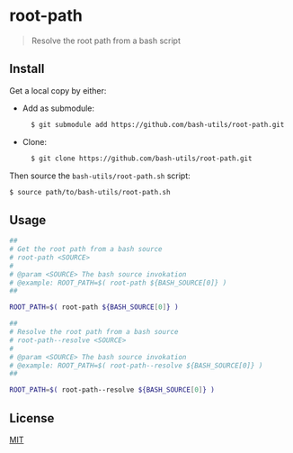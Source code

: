 # root-path
> Resolve the root path from a bash script

## Install

Get a local copy by either:
- Add as submodule:
  ```bash
    $ git submodule add https://github.com/bash-utils/root-path.git
  ```
- Clone:
  ```bash
    $ git clone https://github.com/bash-utils/root-path.git
  ```

Then source the `bash-utils/root-path.sh` script:
```bash
$ source path/to/bash-utils/root-path.sh
```


## Usage

```bash
##
# Get the root path from a bash source
# root-path <SOURCE>
#
# @param <SOURCE> The bash source invokation
# @example: ROOT_PATH=$( root-path ${BASH_SOURCE[0]} )
##

ROOT_PATH=$( root-path ${BASH_SOURCE[0]} )
```

```bash
##
# Resolve the root path from a bash source
# root-path--resolve <SOURCE>
#
# @param <SOURCE> The bash source invokation
# @example: ROOT_PATH=$( root-path--resolve ${BASH_SOURCE[0]} )
##

ROOT_PATH=$( root-path--resolve ${BASH_SOURCE[0]} )
```

## License
[MIT](./LICENSE)

